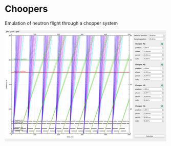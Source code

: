 # Choopers

Emulation of neutron flight through a chopper system

![screenshot](https://github.com/tre3k/choopers/blob/master/screenshoot.png)
